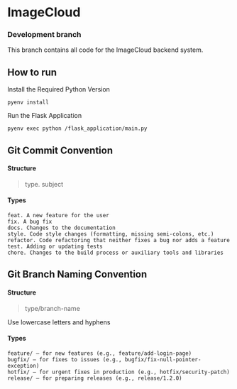# ImageCloud
### Development branch

This branch contains all code for the ImageCloud backend system.

## How to run
Install the Required Python Version
```
pyenv install
```
Run the Flask Application
```
pyenv exec python /flask_application/main.py
```

## Git Commit Convention
#### Structure
> type. subject

#### Types
```
feat. A new feature for the user
fix. A bug fix
docs. Changes to the documentation
style. Code style changes (formatting, missing semi-colons, etc.)
refactor. Code refactoring that neither fixes a bug nor adds a feature
test. Adding or updating tests
chore. Changes to the build process or auxiliary tools and libraries
```

## Git Branch Naming Convention
#### Structure
> type/branch-name

Use lowercase letters and hyphens

#### Types
```
feature/ – for new features (e.g., feature/add-login-page)
bugfix/ – for fixes to issues (e.g., bugfix/fix-null-pointer-exception)
hotfix/ – for urgent fixes in production (e.g., hotfix/security-patch)
release/ – for preparing releases (e.g., release/1.2.0)
```
